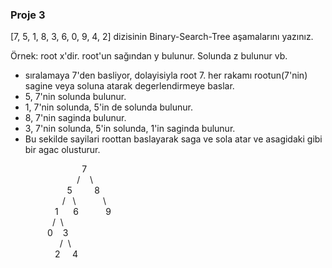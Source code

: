 ### Proje 3
[7, 5, 1, 8, 3, 6, 0, 9, 4, 2] dizisinin Binary-Search-Tree aşamalarını yazınız.

Örnek: root x'dir. root'un sağından y bulunur. Solunda z bulunur vb.

+ sıralamaya 7'den basliyor, dolayisiyla root 7. her rakamı rootun(7'nin) sagine veya soluna atarak degerlendirmeye baslar.
+ 5, 7'nin solunda bulunur. 
+ 1, 7'nin solunda, 5'in de solunda bulunur. 
+ 8, 7'nin saginda bulunur. 
+ 3, 7'nin solunda, 5'in solunda, 1'in saginda bulunur.
+ Bu sekilde sayilari roottan baslayarak saga ve sola atar ve asagidaki gibi bir agac olusturur.

<p>
 &nbsp;&nbsp;&nbsp;&nbsp;&nbsp;&nbsp;&nbsp;&nbsp;&nbsp;&nbsp;&nbsp;&nbsp;&nbsp;&nbsp;&nbsp;&nbsp;&nbsp;&nbsp;&nbsp;&nbsp;&nbsp;&nbsp;&nbsp;&nbsp;&nbsp;&nbsp;&nbsp;&nbsp; 7<br>
&nbsp;&nbsp;&nbsp;&nbsp;&nbsp;&nbsp;&nbsp;&nbsp;&nbsp;&nbsp;&nbsp;&nbsp;&nbsp;&nbsp;&nbsp;&nbsp;&nbsp;&nbsp;&nbsp;&nbsp;&nbsp;&nbsp;&nbsp;&nbsp;&nbsp;&nbsp;&nbsp;/&nbsp;&nbsp;&nbsp;&nbsp;\<br>
&nbsp;&nbsp;&nbsp;&nbsp;&nbsp;&nbsp;&nbsp;&nbsp;&nbsp;&nbsp;&nbsp;&nbsp;&nbsp;&nbsp;&nbsp;&nbsp;&nbsp;&nbsp;&nbsp;&nbsp;&nbsp;&nbsp;&nbsp;5&nbsp;&nbsp;&nbsp;&nbsp;&nbsp;&nbsp;&nbsp;&nbsp;&nbsp;8<br>
&nbsp;&nbsp;&nbsp;&nbsp;&nbsp;&nbsp;&nbsp;&nbsp;&nbsp;&nbsp;&nbsp;&nbsp;&nbsp;&nbsp;&nbsp;&nbsp;&nbsp;&nbsp;&nbsp;&nbsp;&nbsp;/&nbsp;&nbsp;&nbsp;\&nbsp;&nbsp;&nbsp;&nbsp;&nbsp;&nbsp;&nbsp;&nbsp;&nbsp;&nbsp;&nbsp;\<br>
&nbsp;&nbsp;&nbsp;&nbsp;&nbsp;&nbsp;&nbsp;&nbsp;&nbsp;&nbsp;&nbsp;&nbsp;&nbsp;&nbsp;&nbsp;&nbsp;&nbsp;&nbsp;1&nbsp;&nbsp;&nbsp;&nbsp;&nbsp;&nbsp;6&nbsp;&nbsp;&nbsp;&nbsp;&nbsp;&nbsp;&nbsp;&nbsp;&nbsp;&nbsp;&nbsp;9<br>
&nbsp;&nbsp;&nbsp;&nbsp;&nbsp;&nbsp;&nbsp;&nbsp;&nbsp;&nbsp;&nbsp;&nbsp;&nbsp;&nbsp;&nbsp;&nbsp;&nbsp;/&nbsp;&nbsp;\<br>
&nbsp;&nbsp;&nbsp;&nbsp;&nbsp;&nbsp;&nbsp;&nbsp;&nbsp;&nbsp;&nbsp;&nbsp;&nbsp;&nbsp;&nbsp;0&nbsp;&nbsp;&nbsp;&nbsp;3<br>
&nbsp;&nbsp;&nbsp;&nbsp;&nbsp;&nbsp;&nbsp;&nbsp;&nbsp;&nbsp;&nbsp;&nbsp;&nbsp;&nbsp;&nbsp;&nbsp;&nbsp;&nbsp;&nbsp;&nbsp;/&nbsp;&nbsp;\<br>
&nbsp;&nbsp;&nbsp;&nbsp;&nbsp;&nbsp;&nbsp;&nbsp;&nbsp;&nbsp;&nbsp;&nbsp;&nbsp;&nbsp;&nbsp;&nbsp;&nbsp;&nbsp;2&nbsp;&nbsp;&nbsp;&nbsp;&nbsp;4

</p>